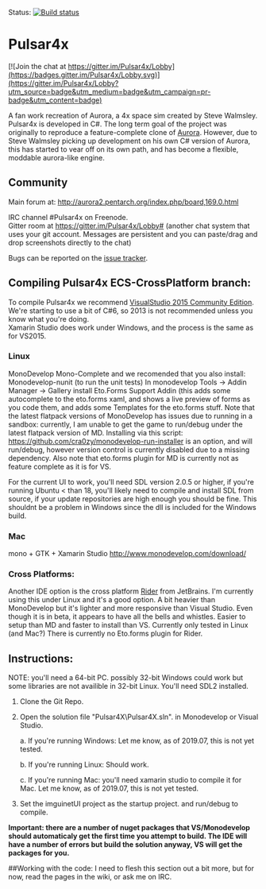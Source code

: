 Status: [![Build status](https://ci.appveyor.com/api/projects/status/owpp4y7ruyn0skm1/branch/Master?svg=true)](https://ci.appveyor.com/project/intercross21/pulsar4x/branch/Master)
# Pulsar4x

[![Join the chat at https://gitter.im/Pulsar4x/Lobby](https://badges.gitter.im/Pulsar4x/Lobby.svg)](https://gitter.im/Pulsar4x/Lobby?utm_source=badge&utm_medium=badge&utm_campaign=pr-badge&utm_content=badge)

A fan work recreation of Aurora, a 4x space sim created by Steve Walmsley. Pulsar4x is developed in C#. The long term goal of the project was originally to reproduce a feature-complete clone of [Aurora](http://aurora2.pentarch.org/index.php).
However, due to Steve Walmsley picking up development on his own C# version of Aurora, this has started to vear off on its own path, and has become a flexible, moddable aurora-like engine.

## Community

Main forum at: http://aurora2.pentarch.org/index.php/board,169.0.html

IRC channel #Pulsar4x on Freenode.  
Gitter room at https://gitter.im/Pulsar4x/Lobby# (another chat system that uses your git account. Messages are persistent and you can paste/drag and drop screenshots directly to the chat)  

Bugs can be reported on the [issue tracker](https://github.com/Pulsar4xDevs/Pulsar4x/issues).

## Compiling Pulsar4x ECS-CrossPlatform branch:

To compile Pulsar4x we recommend [VisualStudio 2015 Community Edition](https://www.visualstudio.com/downloads/download-visual-studio-vs). We're starting to use a bit of C#6, so 2013 is not recommended unless you know what you're doing.  
Xamarin Studio does work under Windows, and the process is the same as for VS2015.

### Linux
MonoDevelop
Mono-Complete
and we recomended that you also install:
Monodevelop-nunit (to run the unit tests)
In monodevelop Tools -> Addin Manager -> Gallery 
install Eto.Forms Support Addin (this adds some autocomplete to the eto.forms xaml, and shows a live preview of forms as you code them, and adds some Templates for the eto.forms stuff. 
Note that the latest flatpack versions of MonoDevelop has issues due to running in a sandbox: currently, I am unable to get the game to run/debug under the latest flatpack version of MD.
Installing via this script: https://github.com/cra0zy/monodevelop-run-installer
is an option, and will run/debug, however version control is currently disabled due to a missing dependency. 
Also note that eto.forms plugin for MD is currently not as feature complete as it is for VS. 

For the current UI to work, you'll need SDL version 2.0.5 or higher, if you're running Ubuntu < than 18, you'll likely need to compile and install SDL from source, if your update repositories are high enough you should be fine. This shouldnt be a problem in Windows since the dll is included for the Windows build. 

### Mac
mono + GTK + Xamarin Studio
http://www.monodevelop.com/download/


### Cross Platforms:
Another IDE option is the cross platform [Rider](https://www.jetbrains.com/rider/) from JetBrains.
I'm currently using this under Linux and it's a good option. A bit heavier than MonoDevelop but it's lighter and more responsive than Visual Studio. 
Even though it is in beta, it appears to have all the bells and whistles. Easier to setup than MD and faster to install than VS.
Currently only tested in Linux (and Mac?)
There is currently no Eto.forms plugin for Rider. 

## Instructions:

NOTE: you'll need a 64-bit PC. possibly 32-bit Windows could work but some libraries are not availible in 32-bit Linux. 
You'll need SDL2 installed. 

1. Clone the Git Repo.

2. Open the solution file "Pulsar4X\Pulsar4X.sln". in Monodevelop or Visual Studio.

	a. If you're running Windows: Let me know, as of 2019.07, this is not yet tested. 

	b. If you're running Linux: Should work.

	c. If you're running Mac: you'll need xamarin studio to compile it for Mac. Let me know, as of 2019.07, this is not yet tested.

4. Set the imguinetUI project as the startup project. and run/debug to compile.  

**Important: there are a number of nuget packages that VS/Monodevelop should automaticaly get the first time you attempt to build. 
The IDE will have a number of errors but build the solution anyway, VS will get the packages for you.**

##Working with the code:
I need to flesh this section out a bit more, but for now, read the pages in the wiki, or ask me on IRC.
